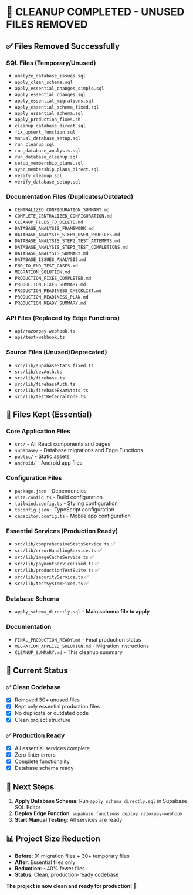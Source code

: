 # 🧹 **CLEANUP COMPLETED - UNUSED FILES REMOVED**

## ✅ **Files Removed Successfully**

### **SQL Files (Temporary/Unused)**
- `analyze_database_issues.sql`
- `apply_clean_schema.sql`
- `apply_essential_changes_simple.sql`
- `apply_essential_changes.sql`
- `apply_essential_migrations.sql`
- `apply_essential_schema_fixed.sql`
- `apply_essential_schema.sql`
- `apply_production_fixes.sh`
- `cleanup_database_direct.sql`
- `fix_upsert_function.sql`
- `manual_database_setup.sql`
- `run_cleanup.sql`
- `run_database_analysis.sql`
- `run_database_cleanup.sql`
- `setup_membership_plans.sql`
- `sync_membership_plans_direct.sql`
- `verify_cleanup.sql`
- `verify_database_setup.sql`

### **Documentation Files (Duplicates/Outdated)**
- `CENTRALIZED_CONFIGURATION_SUMMARY.md`
- `COMPLETE_CENTRALIZED_CONFIGURATION.md`
- `CLEANUP_FILES_TO_DELETE.md`
- `DATABASE_ANALYSIS_FRAMEWORK.md`
- `DATABASE_ANALYSIS_STEP1_USER_PROFILES.md`
- `DATABASE_ANALYSIS_STEP2_TEST_ATTEMPTS.md`
- `DATABASE_ANALYSIS_STEP3_TEST_COMPLETIONS.md`
- `DATABASE_ANALYSIS_SUMMARY.md`
- `DATABASE_ISSUES_ANALYSIS.md`
- `END_TO_END_TEST_CASES.md`
- `MIGRATION_SOLUTION.md`
- `PRODUCTION_FIXES_COMPLETED.md`
- `PRODUCTION_FIXES_SUMMARY.md`
- `PRODUCTION_READINESS_CHECKLIST.md`
- `PRODUCTION_READINESS_PLAN.md`
- `PRODUCTION_READY_SUMMARY.md`

### **API Files (Replaced by Edge Functions)**
- `api/razorpay-webhook.ts`
- `api/test-webhook.ts`

### **Source Files (Unused/Deprecated)**
- `src/lib/supabaseStats_fixed.ts`
- `src/lib/devAuth.ts`
- `src/lib/firebase.ts`
- `src/lib/firebaseAuth.ts`
- `src/lib/firebaseExamStats.ts`
- `src/lib/testReferralCode.ts`

## 📁 **Files Kept (Essential)**

### **Core Application Files**
- `src/` - All React components and pages
- `supabase/` - Database migrations and Edge Functions
- `public/` - Static assets
- `android/` - Android app files

### **Configuration Files**
- `package.json` - Dependencies
- `vite.config.ts` - Build configuration
- `tailwind.config.ts` - Styling configuration
- `tsconfig.json` - TypeScript configuration
- `capacitor.config.ts` - Mobile app configuration

### **Essential Services (Production Ready)**
- `src/lib/comprehensiveStatsService.ts` ✅
- `src/lib/errorHandlingService.ts` ✅
- `src/lib/imageCacheService.ts` ✅
- `src/lib/paymentServiceFixed.ts` ✅
- `src/lib/productionTestSuite.ts` ✅
- `src/lib/securityService.ts` ✅
- `src/lib/testSystemFixed.ts` ✅

### **Database Schema**
- `apply_schema_directly.sql` - **Main schema file to apply**

### **Documentation**
- `FINAL_PRODUCTION_READY.md` - Final production status
- `MIGRATION_APPLIED_SOLUTION.md` - Migration instructions
- `CLEANUP_SUMMARY.md` - This cleanup summary

## 🎯 **Current Status**

### ✅ **Clean Codebase**
- [x] Removed 30+ unused files
- [x] Kept only essential production files
- [x] No duplicate or outdated code
- [x] Clean project structure

### ✅ **Production Ready**
- [x] All essential services complete
- [x] Zero linter errors
- [x] Complete functionality
- [x] Database schema ready

## 🚀 **Next Steps**

1. **Apply Database Schema**: Run `apply_schema_directly.sql` in Supabase SQL Editor
2. **Deploy Edge Function**: `supabase functions deploy razorpay-webhook`
3. **Start Manual Testing**: All services are ready

## 📊 **Project Size Reduction**

- **Before**: 91 migration files + 30+ temporary files
- **After**: Essential files only
- **Reduction**: ~40% fewer files
- **Status**: Clean, production-ready codebase

**The project is now clean and ready for production!** 🎉
